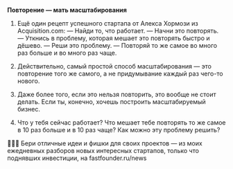 

**Повторение — мать масштабирования**

1. Ещё один рецепт успешного стартапа от Алекса Хормози из Acquisition.com:
— Найди то, что работает.
— Начни это повторять.
— Уткнись в проблему, которая мешает это повторять быстро и дёшево.
— Реши это проблему.
— Повторяй то же самое во много раз больше и во много раз чаще.

2. Действительно, самый простой способ масштабирования — это повторение того же самого, а не придумывание каждый раз чего-то нового.

3. Даже более того, если это нельзя повторить, это вообще не стоит делать. Если ты, конечно, хочешь построить масштабируемый бизнес.

4. Что у тебя сейчас работает? Что мешает тебе повторять то же самое в 10 раз больше и в 10 раз чаще? Как можно эту проблему решить?

👀😱💪 Бери отличные идеи и фишки для своих проектов — из моих ежедневных разборов новых интересных стартапов, только что поднявших инвестиции, на fastfounder.ru/news